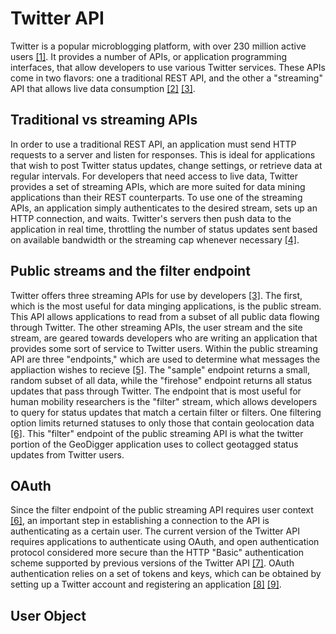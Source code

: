 # Twitter API
Twitter is a popular microblogging platform, with over 230 million
active users [[1]](https://about.twitter.com/company). It provides a
number of APIs, or application programming interfaces, that allow
developers to use various Twitter services. These APIs come in two
flavors: one a traditional REST API, and the other a "streaming" API
that allows live data consumption [[2]](https://dev.twitter.com/docs/api)
[[3]](https://dev.twitter.com/docs/streaming-apis).

## Traditional vs streaming APIs
In order to use a traditional REST API, an application must send HTTP
requests to a server and listen for responses. This is ideal for
applications that wish to post Twitter status updates, change settings,
or retrieve data at regular intervals. For developers that need access
to live data, Twitter provides a set of streaming APIs, which are more
suited for data mining applications than their REST counterparts.
To use one of the streaming APIs, an application simply authenticates
to the desired stream, sets up an HTTP connection, and waits. Twitter's
servers then push data to the application in real time, throttling the
number of status updates sent based on available bandwidth or the
streaming cap whenever necessary
[[4]](https://dev.twitter.com/docs/faq#6861).

## Public streams and the filter endpoint
Twitter offers three streaming APIs for use by developers
[[3]](https://dev.twitter.com/docs/streaming-apis). The first,
which is the most useful for data minging applications, is the public
stream. This API allows applications to read from a subset of all public
data flowing through Twitter. The other streaming APIs, the user stream
and the site stream, are geared towards developers who are writing an
application that provides some sort of service to Twitter users. Within
the public streaming API are three "endpoints," which are used to
determine what messages the appliaction wishes to recieve
[[5]](https://dev.twitter.com/docs/streaming-apis/streams/public).
The "sample" endpoint returns a small, random subset of all data, while the
"firehose" endpoint returns all status updates that pass through
Twitter. The endpoint that is most useful for human mobility
researchers is the "filter" stream, which allows developers to query for
status updates that match a certain filter or filters. One filtering
option limits returned statuses to only those that contain geolocation
data [[6]](https://dev.twitter.com/docs/api/1.1/post/statuses/filter).
This "filter" endpoint of the public streaming API is what the twitter
portion of the GeoDigger application uses to collect geotagged status
updates from Twitter users.

## OAuth
Since the filter endpoint of the public streaming API requires user
context [[6]](https://dev.twitter.com/docs/api/1.1/post/statuses/filter),
an important step in establishing a connection to the API is
authenticating as a certain user. The current version of the Twitter API
requires applications to authenticate using OAuth, and open
authentication protocol considered more secure than the HTTP "Basic"
authentication scheme supported by previous versions of the Twitter API
[[7]](http://oauth.net/). OAuth authentication relies on a set of tokens
and keys, which can be obtained by setting up a Twitter account and
registering an application [[8]](https://dev.twitter.com/docs)
[[9]](https://dev.twitter.com/apps).

## User Object

